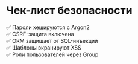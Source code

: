 # Чек-лист безопасности

✅ Пароли хешируются с Argon2  
✅ CSRF-защита включена  
✅ ORM защищает от SQL-инъекций  
✅ Шаблоны экранируют XSS  
✅ Роли пользователей через Group